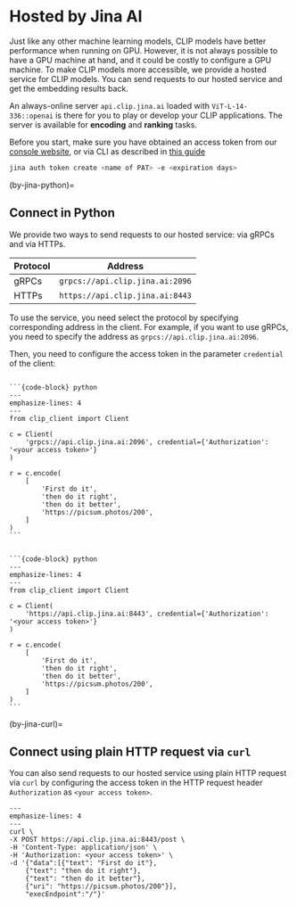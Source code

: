 # Hosted by Jina AI

Just like any other machine learning models, CLIP models have better performance when running on GPU. However, it is not always possible to have a GPU machine at hand, and it could be costly to configure a GPU machine. To make CLIP models more accessible, we provide a hosted service for CLIP models. You can send requests to our hosted service and get the embedding results back. 

An always-online server `api.clip.jina.ai` loaded with `ViT-L-14-336::openai` is there for you to play or develop your CLIP applications. The server is available for **encoding** and **ranking** tasks.

Before you start, make sure you have obtained an access token from our [console website](https://console.clip.jina.ai/get_started), or via CLI as described in [this guide](https://docs.jina.ai/jina-ai-cloud/login/#create-a-new-pat)

```bash
jina auth token create <name of PAT> -e <expiration days>
```

(by-jina-python)=
## Connect in Python

We provide two ways to send requests to our hosted service: via gRPCs and via HTTPs.

| Protocol | Address                         |
| -------- | ------------------------------- |
| gRPCs    | `grpcs://api.clip.jina.ai:2096` |
| HTTPs    | `https://api.clip.jina.ai:8443` |


To use the service, you need select the protocol by specifying corresponding address in the client. For example, if you want to use gRPCs, you need to specify the address as `grpcs://api.clip.jina.ai:2096`. 

Then, you need to configure the access token in the parameter `credential` of the client:


````{tab} via gRPCs

```{code-block} python
---
emphasize-lines: 4
---
from clip_client import Client

c = Client(
    'grpcs://api.clip.jina.ai:2096', credential={'Authorization': '<your access token>'}
)

r = c.encode(
    [
        'First do it',
        'then do it right',
        'then do it better',
        'https://picsum.photos/200',
    ]
)
```

````
````{tab} via HTTPs

```{code-block} python
---
emphasize-lines: 4
---
from clip_client import Client

c = Client(
    'https://api.clip.jina.ai:8443', credential={'Authorization': '<your access token>'}
)

r = c.encode(
    [
        'First do it',
        'then do it right',
        'then do it better',
        'https://picsum.photos/200',
    ]
)
```

````

(by-jina-curl)=
## Connect using plain HTTP request via `curl`

You can also send requests to our hosted service using plain HTTP request via `curl` by configuring the access token in the HTTP request header `Authorization` as `<your access token>`.


```{code-block} bash
---
emphasize-lines: 4
---
curl \
-X POST https://api.clip.jina.ai:8443/post \
-H 'Content-Type: application/json' \
-H 'Authorization: <your access token>' \
-d '{"data":[{"text": "First do it"}, 
    {"text": "then do it right"}, 
    {"text": "then do it better"}, 
    {"uri": "https://picsum.photos/200"}], 
    "execEndpoint":"/"}'
```
